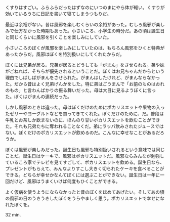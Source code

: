 くすりはすごい。ふらふらだったはずなのにいつのまにやら体が軽い。くすりが効いているうちに日記を書いて寝てしまうつもりだ。

最近は余裕がない。昔は風邪を楽しむくらいの余裕があった。むしろ風邪が楽しみで仕方なかった時期もあった。小さいころ、小学生の時分だ。あの頃は誕生日と同じくらいに風邪を引くことを楽しみにしていた。

小さいころのぼくが風邪を楽しみにしていたのは、もちろん風邪をひくと特典があったからだ。風邪はぼくを特別扱いにしてくれたからだ。

ぼくには兄弟が居る。兄弟が居るとどうしても「がまん」をさせられる。弟や妹がごねれば、そちらが優先されるということだ。ぼくはお兄ちゃんだからという理由でしばしばがまんをさせられた。がまんはしたけれど、がまんならなかった。だから昔はよく兄弟げんかをした。特に弟はごうまんで「お前のものはおれのもの」と言わんばかりの振る舞いだった。母は大目に見るようぼくに言った。ぼくはがまんの連続だった。

しかし風邪のときは違った。母はぼくだけのためにポカリスエットや果物の入ったゼリーやヨーグルトなどを買ってきてくれた。ぼくだけのために、だ。普段は牛乳とお茶しか飲まないのに、ほんのり甘いポカリスエットを飲むことができた。それも兄弟たちに奪われることなくだ。弟にラッパ飲みされたジュースではない。ぼくだけのポカリスエットが飲めるのだ。こんなに幸せなことがあるだろうか。

ぼくは風邪が楽しみだった。誕生日も風邪も特別扱いされるという意味では同じことだ。誕生日はケーキで、風邪はポカリスエットだ。風邪ならみんなが勉強しているころ家でテレビを見てすごして、ポカリスエットを飲める。誕生日なら、プレゼントがもらえて、みんなよりすこし大きく切られたケーキを食べることができる。どちらが幸せかなんてぼくには選ぶことができない。誕生日は一年に一回だけど、風邪はうまくいけば何度もひくことができる。

よく仮病を使うようにならなかったと昔のぼくをほめてあげたい。そしてあの頃の風邪の日のうきうきしたぼくをうらやましく思う。ポカリスエットで幸せになれたぼくを。

32 min.

